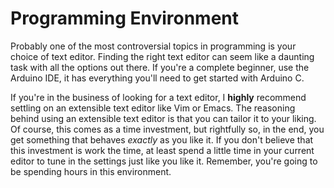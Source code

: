 # Programming Environment

Probably one of the most controversial topics in programming is your choice of text editor.
Finding the right text editor can seem like a daunting task with all the options out there.
If you're a complete beginner, use the Arduino IDE, it has everything you'll need to get started with Arduino C.

If you're in the business of looking for a text editor, I **highly** recommend settling on an extensible text editor like Vim or Emacs.
The reasoning behind using an extensible text editor is that you can tailor it to your liking.
Of course, this comes as a time investment, but rightfully so, in the end, you get something that behaves *exactly* as you like it.
If you don't believe that this investment is work the time, at least spend a little time in your current editor to tune in the settings just like you like it.
Remember, you're going to be spending hours in this environment.
